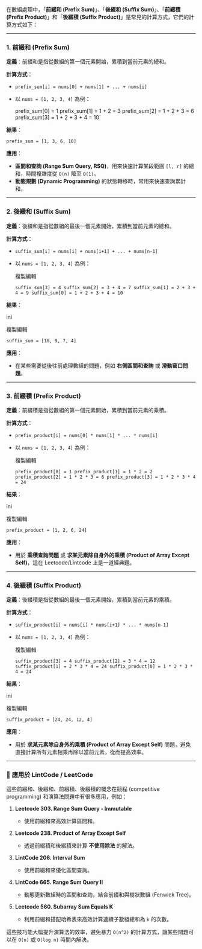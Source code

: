 
在數組處理中，「**前綴和 (Prefix Sum)**」、「**後綴和 (Suffix Sum)**」、「**前綴積 (Prefix Product)**」和「**後綴積 (Suffix Product)**」是常見的計算方式，它們的計算方式如下：

---

### 1. **前綴和 (Prefix Sum)**

**定義**：前綴和是指從數組的第一個元素開始，累積到當前元素的總和。

**計算方式**：

- `prefix_sum[i] = nums[0] + nums[1] + ... + nums[i]`
- 以 `nums = [1, 2, 3, 4]` 為例：

	prefix_sum[0] = 1 
    prefix_sum[1] = 1 + 2 = 3 
    prefix_sum[2] = 1 + 2 + 3 = 6 
    prefix_sum[3] = 1 + 2 + 3 + 4 = 10`
    

**結果**：

`prefix_sum = [1, 3, 6, 10]`

**應用**：

- **區間和查詢 (Range Sum Query, RSQ)**，用來快速計算某段範圍 `[l, r]` 的總和，時間複雜度從 `O(n)` 降至 `O(1)`。
- **動態規劃 (Dynamic Programming)** 的狀態轉移時，常用來快速查詢累計和。

---

### 2. **後綴和 (Suffix Sum)**

**定義**：後綴和是指從數組的最後一個元素開始，累積到當前元素的總和。

**計算方式**：

- `suffix_sum[i] = nums[i] + nums[i+1] + ... + nums[n-1]`
- 以 `nums = [1, 2, 3, 4]` 為例：
    
    複製編輯
    
    `suffix_sum[3] = 4 suffix_sum[2] = 3 + 4 = 7 suffix_sum[1] = 2 + 3 + 4 = 9 suffix_sum[0] = 1 + 2 + 3 + 4 = 10`
    

**結果**：

ini

複製編輯

`suffix_sum = [10, 9, 7, 4]`

**應用**：

- 在某些需要從後往前處理數組的問題，例如 **右側區間和查詢** 或 **滑動窗口問題**。

---

### 3. **前綴積 (Prefix Product)**

**定義**：前綴積是指從數組的第一個元素開始，累積到當前元素的乘積。

**計算方式**：

- `prefix_product[i] = nums[0] * nums[1] * ... * nums[i]`
- 以 `nums = [1, 2, 3, 4]` 為例：
    
    複製編輯
    
    `prefix_product[0] = 1 prefix_product[1] = 1 * 2 = 2 prefix_product[2] = 1 * 2 * 3 = 6 prefix_product[3] = 1 * 2 * 3 * 4 = 24`
    

**結果**：

ini

複製編輯

`prefix_product = [1, 2, 6, 24]`

**應用**：

- 用於 **乘積查詢問題** 或 **求某元素除自身外的乘積 (Product of Array Except Self)**，這在 Leetcode/Lintcode 上是一道經典題。

---

### 4. **後綴積 (Suffix Product)**

**定義**：後綴積是指從數組的最後一個元素開始，累積到當前元素的乘積。

**計算方式**：

- `suffix_product[i] = nums[i] * nums[i+1] * ... * nums[n-1]`
- 以 `nums = [1, 2, 3, 4]` 為例：
    
    複製編輯
    
    `suffix_product[3] = 4 suffix_product[2] = 3 * 4 = 12 suffix_product[1] = 2 * 3 * 4 = 24 suffix_product[0] = 1 * 2 * 3 * 4 = 24`
    

**結果**：

ini

複製編輯

`suffix_product = [24, 24, 12, 4]`

**應用**：

- 用於 **求某元素除自身外的乘積 (Product of Array Except Self)** 問題，避免直接計算所有元素相乘再除以當前元素，從而提高效率。

---

### 📌 **應用於 LintCode / LeetCode**

這些前綴和、後綴和、前綴積、後綴積的概念在競程 (competitive programming) 和演算法問題中有很多應用，例如：

1. **Leetcode 303. Range Sum Query - Immutable**
    
    - 使用前綴和來高效計算區間和。
2. **Leetcode 238. Product of Array Except Self**
    
    - 透過前綴積和後綴積來計算 **不使用除法** 的解法。
3. **LintCode 206. Interval Sum**
    
    - 使用前綴和來優化區間查詢。
4. **LintCode 665. Range Sum Query II**
    
    - 動態更新數組時的區間和查詢，結合前綴和與樹狀數組 (Fenwick Tree)。
5. **Leetcode 560. Subarray Sum Equals K**
    
    - 利用前綴和搭配哈希表來高效計算連續子數組總和為 `k` 的次數。

這些技巧能大幅提升演算法的效率，避免暴力 `O(n^2)` 的計算方式，讓某些問題可以在 `O(n)` 或 `O(log n)` 時間內解決。
